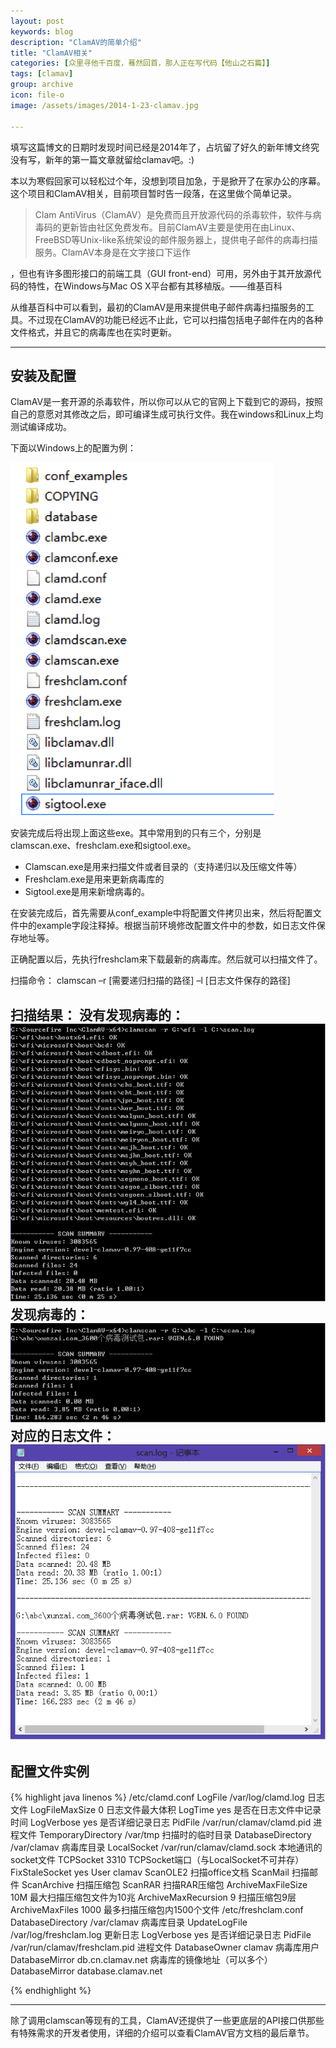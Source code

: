 ```yaml
---
layout: post
keywords: blog
description: "ClamAV的简单介绍"
title: "ClamAV相关"
categories: [众里寻他千百度，蓦然回首，那人正在写代码【他山之石篇】]
tags: [clamav]
group: archive
icon: file-o
image: /assets/images/2014-1-23-clamav.jpg

---
```


填写这篇博文的日期时发现时间已经是2014年了，占坑留了好久的新年博文终究没有写，新年的第一篇文章就留给clamav吧。:)

本以为寒假回家可以轻松过个年，没想到项目加急，于是掀开了在家办公的序幕。这个项目和ClamAV相关，目前项目暂时告一段落，在这里做个简单记录。

>Clam AntiVirus（ClamAV）是免费而且开放源代码的杀毒软件，软件与病毒码的更新皆由社区免费发布。目前ClamAV主要是使用在由Linux、FreeBSD等Unix-like系统架设的邮件服务器上，提供电子邮件的病毒扫描服务。ClamAV本身是在文字接口下运作
<!-- more -->，但也有许多图形接口的前端工具（GUI front-end）可用，另外由于其开放源代码的特性，在Windows与Mac OS X平台都有其移植版。——维基百科

从维基百科中可以看到，最初的ClamAV是用来提供电子邮件病毒扫描服务的工具。不过现在ClamAV的功能已经远不止此，它可以扫描包括电子邮件在内的各种文件格式，并且它的病毒库也在实时更新。

---

## 安装及配置

ClamAV是一套开源的杀毒软件，所以你可以从它的官网上下载到它的源码，按照自己的意愿对其修改之后，即可编译生成可执行文件。我在windows和Linux上均测试编译成功。

下面以Windows上的配置为例：

![image](/assets/images/2014-1-23-clamav-1.png)

安装完成后将出现上面这些exe。其中常用到的只有三个，分别是clamscan.exe、freshclam.exe和sigtool.exe。

* Clamscan.exe是用来扫描文件或者目录的（支持递归以及压缩文件等）
* Freshclam.exe是用来更新病毒库的
* Sigtool.exe是用来新增病毒的。

在安装完成后，首先需要从conf_example中将配置文件拷贝出来，然后将配置文件中的example字段注释掉。根据当前环境修改配置文件中的参数，如日志文件保存地址等。

正确配置以后，先执行freshclam来下载最新的病毒库。然后就可以扫描文件了。

扫描命令： clamscan –r [需要递归扫描的路径] –l [日志文件保存的路径]

扫描结果：
没有发现病毒的：
![image](/assets/images/2014-1-23-clamav-2.png)
发现病毒的：
![image](/assets/images/2014-1-23-clamav-3.png)
对应的日志文件：
![image](/assets/images/2014-1-23-clamav-4.png)
---

## 配置文件实例

{% highlight java linenos %}
	/etc/clamd.conf
	LogFile /var/log/clamd.log   日志文件
	LogFileMaxSize 0    日志文件最大体积
	LogTime yes    是否在日志文件中记录时间
	LogVerbose yes    是否详细记录日志
	PidFile /var/run/clamav/clamd.pid    进程文件
	TemporaryDirectory /var/tmp    扫描时的临时目录
	DatabaseDirectory /var/clamav    病毒库目录
	LocalSocket /var/run/clamav/clamd.sock    本地通讯的socket文件
	TCPSocket 3310    TCPSocket端口（与LocalSocket不可并存）
	FixStaleSocket    yes
	User    clamav
	ScanOLE2    扫描office文档
	ScanMail    扫描邮件
	ScanArchive    扫描压缩包
	ScanRAR    扫描RAR压缩包
	ArchiveMaxFileSize 10M    最大扫描压缩包文件为10兆
	ArchiveMaxRecursion 9    扫描压缩包9层
	ArchiveMaxFiles 1000    最多扫描压缩包内1500个文件
	/etc/freshclam.conf
	DatabaseDirectory /var/clamav    病毒库目录
	UpdateLogFile /var/log/freshclam.log    更新日志
	LogVerbose yes    是否详细记录日志
	PidFile /var/run/clamav/freshclam.pid    进程文件
	DatabaseOwner clamav    病毒库用户
	DatabaseMirror db.cn.clamav.net    病毒库的镜像地址（可以多个）
	DatabaseMirror database.clamav.net

{% endhighlight %}

---
除了调用clamscan等现有的工具，ClamAV还提供了一些更底层的API接口供那些有特殊需求的开发者使用，详细的介绍可以查看ClamAV官方文档的最后章节。





